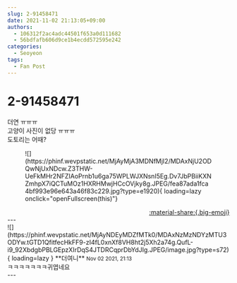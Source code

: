 ```yaml
---
slug: 2-91458471
date: 2021-11-02 21:13:05+09:00
authors:
  - 106312f2ac4adc44501f653a0d111682
  - 56bdfafb606d9ce1b4ecdd572595e242
categories:
  - Seoyeon
tags:
  - Fan Post
---
```


# 2-91458471

<div class="post-container" markdown="1">
<div class="content-container md-sidebar__scrollwrap" markdown="1">

더연 ㅠㅠㅠ <br>고양이 사진이 없당 ㅠㅠㅠ<br>도토리는 어때?
<figure markdown="1">
![](https://phinf.wevpstatic.net/MjAyMjA3MDNfMjI2/MDAxNjU2ODQwNjUxNDcw.Z3THW-UeFkMHr2NFZIAoPrnb1u6ga75WPLWJXNsnI5Eg.Dv7JbPBiiKXNZmhpX7iQCTuMOz1HXRHMwjHCcOVjky8g.JPEG/fea87ada1fca4bf993e96e643a46f83c229.jpg?type=e1920){ loading=lazy onclick="openFullscreen(this)"}
</figure>


</div>
</div>

<div style="text-align: right;" markdown="1">
<a href="https://weverse.io/fromis9/fanpost/2-91458471" style="text-align: right;">:material-share:{.big-emoji}</a>
</div>
---

<div class="comments-container md-sidebar__scrollwrap" markdown="1">
<div class="comment" markdown="1">
<div class='id-container' markdown="1">
![](https://phinf.wevpstatic.net/MjAyNDEyMDZfMTk0/MDAxNzMzNDYzMTU3ODYw.tGTD1QfitfecHkFF9-zI4fL0xnXf8VH8ht2j5Xh2a74g.QufL-i9_92XbdgbPBLGEpzXIrDqS4JTDRCqprDbYdJIg.JPEG/image.jpg?type=s72){ loading=lazy }
**<span class="artist">더여니</span>** <small>Nov 02 2021, 21:13</small><br>
</div>
<div class='comment-body' markdown="1">
ㅋㅋㅋㅋㅋㅋㅋ귀엽네요
</div>
</div>
</div>
---
